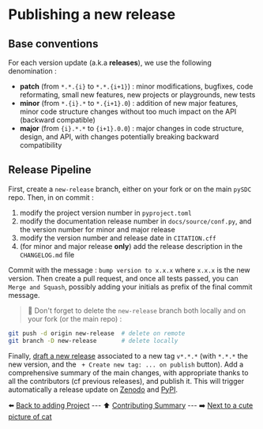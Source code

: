 # Publishing a new release

## Base conventions

For each version update (a.k.a **releases**), we use the following denomination :

- **patch** (from `*.*.{i}` to `*.*.{i+1}`) : minor modifications, bugfixes, code reformating, small new features, new projects or playgrounds, new tests
- **minor** (from `*.{i}.*` to `*.{i+1}.0`) : addition of new major features, minor code structure changes without too much impact on the API (backward compatible)
- **major** (from `{i}.*.*` to `{i+1}.0.0`) : major changes in code structure, design, and API, with changes potentially breaking backward compatibility 

## Release Pipeline

First, create a `new-release` branch, either on your fork or on the main `pySDC` repo. Then, in on commit :

1. modify the project version number in `pyproject.toml`
2. modify the documentation release number in `docs/source/conf.py`, and the version number for minor and major release
3. modify the version number and release date in `CITATION.cff`
4. (for minor and major release **only**) add the release description in the `CHANGELOG.md` file

Commit with the message : `bump version to x.x.x` where `x.x.x` is the new version. 
Then create a pull request, and once all tests passed, you can `Merge and Squash`,
possibly adding your initials as prefix of the final commit message.

> 🔔 Don't forget to delete the `new-release` branch both locally and on your fork (or the main repo) :

```bash
git push -d origin new-release  # delete on remote
git branch -D new-release       # delete locally
```

Finally, [draft a new release](https://github.com/Parallel-in-Time/pySDC/releases/new) associated to a new tag 
`v*.*.*` (with `*.*.*` the new version, and the ` + Create new tag: ... on publish` button).
Add a comprehensive summary of the main changes, with appropriate thanks to all the contributors (cf previous releases), and publish it. This will trigger automatically a release update on [Zenodo](https://zenodo.org/doi/10.5281/zenodo.594191) and [PyPI](https://pypi.org/project/pySDC/).

:arrow_left: [Back to adding Project](./06_new_project.md) ---
:arrow_up: [Contributing Summary](./../../CONTRIBUTING.md) ---
:arrow_right: [Next to a cute picture of cat](https://www.vecteezy.com/photo/2098203-silver-tabby-cat-sitting-on-green-background)